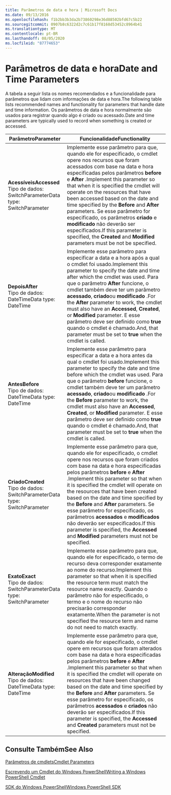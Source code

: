 ```yaml
---
title: Parâmetros de data e hora | Microsoft Docs
ms.date: 09/13/2016
ms.openlocfilehash: f1b2bb3b3da2b73860298e36d88502bfd67c5b22
ms.sourcegitcommit: 0907b8c6322d2c7c61b17f8168d53452c8964b41
ms.translationtype: MT
ms.contentlocale: pt-BR
ms.lasthandoff: 08/05/2020
ms.locfileid: "87774653"
---
```

# <a name="date-and-time-parameters"></a><span data-ttu-id="4f204-102">Parâmetros de data e hora</span><span class="sxs-lookup"><span data-stu-id="4f204-102">Date and Time Parameters</span></span>

<span data-ttu-id="4f204-103">A tabela a seguir lista os nomes recomendados e a funcionalidade para parâmetros que lidam com informações de data e hora.</span><span class="sxs-lookup"><span data-stu-id="4f204-103">The following table lists recommended names and functionality for parameters that handle date and time information.</span></span> <span data-ttu-id="4f204-104">Os parâmetros de data e hora normalmente são usados para registrar quando algo é criado ou acessado.</span><span class="sxs-lookup"><span data-stu-id="4f204-104">Date and time parameters are typically used to record when something is created or accessed.</span></span>

|<span data-ttu-id="4f204-105">Parâmetro</span><span class="sxs-lookup"><span data-stu-id="4f204-105">Parameter</span></span>|<span data-ttu-id="4f204-106">Funcionalidade</span><span class="sxs-lookup"><span data-stu-id="4f204-106">Functionality</span></span>|
|---|---|
|<span data-ttu-id="4f204-107">**Acessíveis**</span><span class="sxs-lookup"><span data-stu-id="4f204-107">**Accessed**</span></span><br><span data-ttu-id="4f204-108">Tipo de dados: SwitchParameter</span><span class="sxs-lookup"><span data-stu-id="4f204-108">Data type: SwitchParameter</span></span>|<span data-ttu-id="4f204-109">Implemente esse parâmetro para que, quando ele for especificado, o cmdlet opere nos recursos que foram acessados com base na data e hora especificadas pelos parâmetros **before** e **After** .</span><span class="sxs-lookup"><span data-stu-id="4f204-109">Implement this parameter so that when it is specified the cmdlet will operate on the resources that have been accessed based on the date and time specified by the **Before** and **After** parameters.</span></span> <span data-ttu-id="4f204-110">Se esse parâmetro for especificado, os parâmetros **criado** e **modificado** não deverão ser especificados.</span><span class="sxs-lookup"><span data-stu-id="4f204-110">If this parameter is specified, the **Created** and **Modified** parameters must be not be specified.</span></span>|
|<span data-ttu-id="4f204-111">**Depois**</span><span class="sxs-lookup"><span data-stu-id="4f204-111">**After**</span></span><br><span data-ttu-id="4f204-112">Tipo de dados: DateTime</span><span class="sxs-lookup"><span data-stu-id="4f204-112">Data type: DateTime</span></span>|<span data-ttu-id="4f204-113">Implemente esse parâmetro para especificar a data e a hora após a qual o cmdlet foi usado.</span><span class="sxs-lookup"><span data-stu-id="4f204-113">Implement this parameter to specify the date and time after which the cmdlet was used.</span></span> <span data-ttu-id="4f204-114">Para que o parâmetro **After** funcione, o cmdlet também deve ter um parâmetro **acessado**, **criado**ou **modificado** .</span><span class="sxs-lookup"><span data-stu-id="4f204-114">For the **After** parameter to work, the cmdlet must also have an **Accessed**, **Created**, or **Modified** parameter.</span></span> <span data-ttu-id="4f204-115">E esse parâmetro deve ser definido como **true** quando o cmdlet é chamado.</span><span class="sxs-lookup"><span data-stu-id="4f204-115">And, that parameter must be set to **true** when the cmdlet is called.</span></span>|
|<span data-ttu-id="4f204-116">**Antes**</span><span class="sxs-lookup"><span data-stu-id="4f204-116">**Before**</span></span><br><span data-ttu-id="4f204-117">Tipo de dados: DateTime</span><span class="sxs-lookup"><span data-stu-id="4f204-117">Data type: DateTime</span></span>|<span data-ttu-id="4f204-118">Implemente esse parâmetro para especificar a data e a hora antes da qual o cmdlet foi usado.</span><span class="sxs-lookup"><span data-stu-id="4f204-118">Implement this parameter to specify the date and time before which the cmdlet was used.</span></span> <span data-ttu-id="4f204-119">Para que o parâmetro **before** funcione, o cmdlet também deve ter um parâmetro **acessado**, **criado**ou **modificado** .</span><span class="sxs-lookup"><span data-stu-id="4f204-119">For the **Before** parameter to work, the cmdlet must also have an **Accessed**, **Created**, or **Modified** parameter.</span></span> <span data-ttu-id="4f204-120">E esse parâmetro deve ser definido como **true** quando o cmdlet é chamado.</span><span class="sxs-lookup"><span data-stu-id="4f204-120">And, that parameter must be set to **true** when the cmdlet is called.</span></span>|
|<span data-ttu-id="4f204-121">**Criado**</span><span class="sxs-lookup"><span data-stu-id="4f204-121">**Created**</span></span><br><span data-ttu-id="4f204-122">Tipo de dados: SwitchParameter</span><span class="sxs-lookup"><span data-stu-id="4f204-122">Data type: SwitchParameter</span></span>|<span data-ttu-id="4f204-123">Implemente esse parâmetro para que, quando ele for especificado, o cmdlet opere nos recursos que foram criados com base na data e hora especificadas pelos parâmetros **before** e **After** .</span><span class="sxs-lookup"><span data-stu-id="4f204-123">Implement this parameter so that when it is specified the cmdlet will operate on the resources that have been created based on the date and time specified by the **Before** and **After** parameters.</span></span> <span data-ttu-id="4f204-124">Se esse parâmetro for especificado, os parâmetros **acessados** e **modificados** não deverão ser especificados.</span><span class="sxs-lookup"><span data-stu-id="4f204-124">If this parameter is specified, the **Accessed** and **Modified** parameters must not be specified.</span></span>|
|<span data-ttu-id="4f204-125">**Exato**</span><span class="sxs-lookup"><span data-stu-id="4f204-125">**Exact**</span></span><br><span data-ttu-id="4f204-126">Tipo de dados: SwitchParameter</span><span class="sxs-lookup"><span data-stu-id="4f204-126">Data type: SwitchParameter</span></span>|<span data-ttu-id="4f204-127">Implemente esse parâmetro para que, quando ele for especificado, o termo de recurso deva corresponder exatamente ao nome do recurso.</span><span class="sxs-lookup"><span data-stu-id="4f204-127">Implement this parameter so that when it is specified the resource term must match the resource name exactly.</span></span> <span data-ttu-id="4f204-128">Quando o parâmetro não for especificado, o termo e o nome do recurso não precisarão corresponder exatamente.</span><span class="sxs-lookup"><span data-stu-id="4f204-128">When the parameter is not specified the resource term and name do not need to match exactly.</span></span>|
|<span data-ttu-id="4f204-129">**Alteração**</span><span class="sxs-lookup"><span data-stu-id="4f204-129">**Modified**</span></span><br><span data-ttu-id="4f204-130">Tipo de dados: DateTime</span><span class="sxs-lookup"><span data-stu-id="4f204-130">Data type: DateTime</span></span>|<span data-ttu-id="4f204-131">Implemente esse parâmetro para que, quando ele for especificado, o cmdlet opere em recursos que foram alterados com base na data e hora especificadas pelos parâmetros **before** e **After** .</span><span class="sxs-lookup"><span data-stu-id="4f204-131">Implement this parameter so that when it is specified the cmdlet will operate on resources that have been changed based on the date and time specified by the **Before** and **After** parameters.</span></span> <span data-ttu-id="4f204-132">Se esse parâmetro for especificado, os parâmetros **acessados** e **criados** não deverão ser especificados.</span><span class="sxs-lookup"><span data-stu-id="4f204-132">If this parameter is specified, the **Accessed** and **Created** parameters must not be specified.</span></span>|
## <a name="see-also"></a><span data-ttu-id="4f204-133">Consulte Também</span><span class="sxs-lookup"><span data-stu-id="4f204-133">See Also</span></span>

[<span data-ttu-id="4f204-134">Parâmetros de cmdlets</span><span class="sxs-lookup"><span data-stu-id="4f204-134">Cmdlet Parameters</span></span>](./cmdlet-parameters.md)

[<span data-ttu-id="4f204-135">Escrevendo um Cmdlet do Windows PowerShell</span><span class="sxs-lookup"><span data-stu-id="4f204-135">Writing a Windows PowerShell Cmdlet</span></span>](./writing-a-windows-powershell-cmdlet.md)

[<span data-ttu-id="4f204-136">SDK do Windows PowerShell</span><span class="sxs-lookup"><span data-stu-id="4f204-136">Windows PowerShell SDK</span></span>](../windows-powershell-reference.md)

